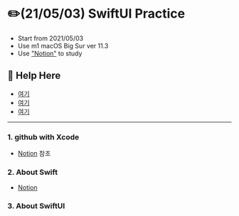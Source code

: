 # :pencil2:(21/05/03) SwiftUI Practice 

 - Start from 2021/05/03
 - Use m1 macOS Big Sur ver 11.3
 - Use ["Notion"](https://www.notion.so/) to study

## :mag_right: Help Here
 - [여기](https://seons-dev.tistory.com/)
 - [여기](https://www.youtube.com/watch?v=uUMWEu2YJew&list=PLuoeXyslFTuZRi4q4VT6lZKxYbr7so1Mr)
 - [여기](https://www.youtube.com/watch?v=LiWtjXLlhYw&list=PLgOlaPUIbynqyJHiTEv7CFaXd8g5jtogT)
------

### 1. github with Xcode
 - [Notion](https://notion.so/XCODE-393bcfa3ba744eafb090fb63a0cf3280) 참조


### 2. About Swift
- [Notion](https://www.notion.so/e38c38ef99cb44538a526bc8c37d234d)

### 3. About SwiftUI
